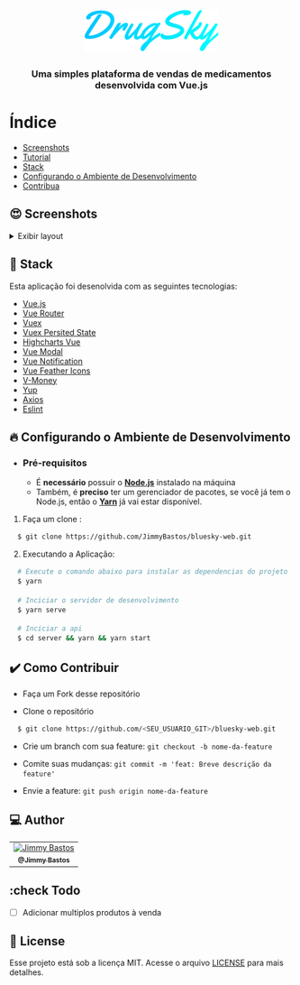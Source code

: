 <h1 align="center">
  <img src=".github/logo.svg" alt="Logo">
</h1>

<h3 align="center">
  Uma simples plataforma de vendas de medicamentos desenvolvida com Vue.js
</h3>

# Índice

- [Screenshots](#screenshots)
- [Tutorial](#tutorial)
- [Stack](#tecnologias-utilizadas)
- [Configurando o Ambiente de Desenvolvimento](#como-usar)
- [Contribua](#como-contribuir)

## :heart_eyes: Screenshots
<details>
  <summary>
    Exibir layout
  </summary>
  <img src=".github/Logon.png" alt="Logon">
  <img src=".github/Dashboard.png" alt="Dashboard">
  <img src=".github/Sales.png" alt="Sales">
  <img src=".github/Products.png" alt="Products">
</details>

<a id="tecnologias-utilizadas"></a>

## :rocket: Stack

Esta aplicação foi desenolvida com as seguintes tecnologias:

- [Vue.js](https://vuejs.org/)
- [Vue Router](https://router.vuejs.org/)
- [Vuex](https://vuex.vuejs.org/)
- [Vuex Persited State](https://www.npmjs.com/package/vuex-persistedstate)
- [Highcharts Vue](https://github.com/highcharts/highcharts-vue)
- [Vue Modal](https://github.com/euvl/vue-js-modal)
- [Vue Notification](https://github.com/euvl/vue-notification)
- [Vue Feather Icons](https://www.npmjs.com/package/vue-feather-icons)
- [V-Money](https://github.com/vuejs-tips/v-money)
- [Yup](https://github.com/jquense/yup)
- [Axios](https://github.com/axios/axios)
- [Eslint](https://eslint.org/)


<a id="como-usar"></a>

## :fire:  Configurando o Ambiente de Desenvolvimento

- ### **Pré-requisitos**

  - É **necessário** possuir o **[Node.js](https://nodejs.org/en/)** instalado na máquina
  - Também, é **preciso** ter um gerenciador de pacotes, se você já tem o Node.js, então o **[Yarn](https://yarnpkg.com/)** já vai estar disponível.

1. Faça um clone :

```sh
  $ git clone https://github.com/JimmyBastos/bluesky-web.git
```

2. Executando a Aplicação:

```sh
  # Execute o comando abaixo para instalar as dependencias do projeto
  $ yarn

  # Inciciar o servidor de desenvolvimento
  $ yarn serve

  # Inciciar a api
  $ cd server && yarn && yarn start
```

<a id="como-contribuir"></a>

## :heavy_check_mark: Como Contribuir

- Faça um Fork desse repositório

- Clone o repositório
```sh
  $ git clone https://github.com/<SEU_USUARIO_GIT>/bluesky-web.git
```
- Crie um branch com sua feature: `git checkout -b nome-da-feature`

- Comite suas mudanças: `git commit -m 'feat: Breve descrição da feature'`

- Envie a feature: `git push origin nome-da-feature`

## :computer: Author

<table>
  <tr>
    <td align="center">
      <a href="https://www.linkedin.com/in/jimmybastos/">
        <img src="https://avatars0.githubusercontent.com/u/17859531?s=200&v=4" width="100px;" alt="Jimmy Bastos"/>
        <br />
        <sub>
          <b>@Jimmy Bastos</b>
        </sub>
       </a>
    </td>
  </tr>
</table>

## :check Todo
- [ ] Adicionar multiplos produtos à venda

## :memo:  License

Esse projeto está sob a licença MIT. Acesse o arquivo [LICENSE](LICENSE) para mais detalhes.

